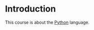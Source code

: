 # Introduction

This course is about the [Python](https://www.python.org/) language.

```{tableofcontents}
```
